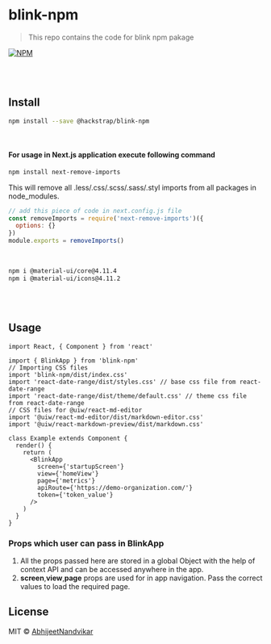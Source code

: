 # blink-npm

> This repo contains the code for blink npm pakage

[![NPM](https://img.shields.io/npm/v/@hackstrap/blink-npm)](https://www.npmjs.com/package/@hackstrap/blink-npm)

<br/>
<br/>

## Install

```bash
npm install --save @hackstrap/blink-npm
```

<br/>

#### For usage in Next.js application execute following command

```bash
npm install next-remove-imports
```

This will remove all .less/.css/.scss/.sass/.styl imports from all packages in node_modules.

```javascript
// add this piece of code in next.config.js file
const removeImports = require('next-remove-imports')({
  options: {}
})
module.exports = removeImports()
```

<br/>

```bash
npm i @material-ui/core@4.11.4
npm i @material-ui/icons@4.11.2
```

<br/>
<br/>

## Usage

```tsx
import React, { Component } from 'react'

import { BlinkApp } from 'blink-npm'
// Importing CSS files
import 'blink-npm/dist/index.css'
import 'react-date-range/dist/styles.css' // base css file from react-date-range
import 'react-date-range/dist/theme/default.css' // theme css file from react-date-range
// CSS files for @uiw/react-md-editor
import '@uiw/react-md-editor/dist/markdown-editor.css'
import '@uiw/react-markdown-preview/dist/markdown.css'

class Example extends Component {
  render() {
    return (
      <BlinkApp
        screen={'startupScreen'}
        view={'homeView'}
        page={'metrics'}
        apiRoute={'https://demo-organization.com/'}
        token={'token_value'}
      />
    )
  }
}
```

### Props which user can pass in BlinkApp

1. All the props passed here are stored in a global Object with the help of context API and can be accessed anywhere in the app.
2. **screen**,**view**,**page** props are used for in app navigation. Pass the correct values to load the required page.

## License

MIT © [AbhijeetNandvikar](https://github.com/AbhijeetNandvikar)
